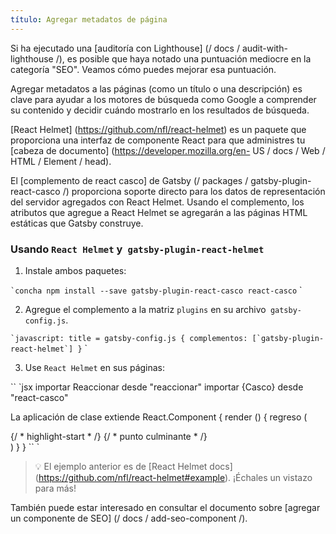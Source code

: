 ```yaml
---
título: Agregar metadatos de página
---
```


Si ha ejecutado una [auditoría con Lighthouse] (/ docs / audit-with-lighthouse /), es posible que haya notado una puntuación mediocre en la categoría "SEO". Veamos cómo puedes mejorar esa puntuación.

Agregar metadatos a las páginas (como un título o una descripción) es clave para ayudar a los motores de búsqueda como Google a comprender su contenido y decidir cuándo mostrarlo en los resultados de búsqueda.

[React Helmet] (https://github.com/nfl/react-helmet) es un paquete que proporciona una interfaz de componente React para que administres tu [cabeza de documento] (https://developer.mozilla.org/en- US / docs / Web / HTML / Element / head).

El [complemento de react casco] de Gatsby (/ packages / gatsby-plugin-react-casco /) proporciona soporte directo para los datos de representación del servidor agregados con React Helmet. Usando el complemento, los atributos que agregue a React Helmet se agregarán a las páginas HTML estáticas que Gatsby construye.

### Usando `React Helmet` y` gatsby-plugin-react-helmet`

1. Instale ambos paquetes:

`` `concha
npm install --save gatsby-plugin-react-casco react-casco
`` `

2. Agregue el complemento a la matriz `plugins` en su archivo` gatsby-config.js`.

`` `javascript: title = gatsby-config.js
{
  complementos: [`gatsby-plugin-react-helmet`]
}
`` `

3. Use `React Helmet` en sus páginas:

`` `jsx
importar Reaccionar desde "reaccionar"
importar {Casco} desde "react-casco"

La aplicación de clase extiende React.Component {
  render () {
    regreso (
      <div className = "application">
        {/ * highlight-start * /}
        <Casco>
          <meta charSet = "utf-8" />
          <title> Mi título </title>
          <link rel = "canonical" href = "http://mysite.com/example" />
        </Helmet>
        {/ * punto culminante * /}
      </div>
    )
  }
}
`` `

> 💡 El ejemplo anterior es de [React Helmet docs] (https://github.com/nfl/react-helmet#example). ¡Échales un vistazo para más!

También puede estar interesado en consultar el documento sobre [agregar un componente de SEO] (/ docs / add-seo-component /).